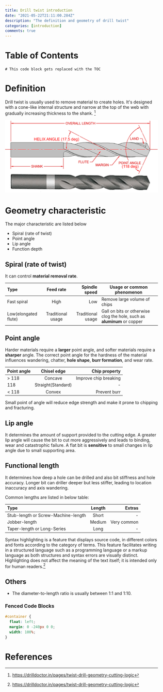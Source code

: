```yaml
---
title: Drill twist introduction
date: "2021-05-22T21:11:00.284Z"
description: "The definition and geometry of drill twist"
categories: [introduction]
comments: true
---
```


# Table of Contents

```toc
# This code block gets replaced with the TOC
```

# Definition

Drill twist is usually used to remove material to create holes. It's designed with a cone-like internal structure and narrow at the top of the web with gradually increasing thickness to the shank. [^1]

![drill twist geometry](./images/drill-twist-geometry.png)

# Geometry characteristic

The major characteristic are listed below

+ Spiral (rate of twist)
+ Point angle
+ Lip angle
+ Function depth

## Spiral (rate of twist)

It can control **material removal rate**.

| Type | Feed rate | Spindle speed | Usage or common phenomenon |
| :------- | :------: | -------: | ------- |
| Fast spiral   | High |  Low | Remove large volume of chips |
| Low(elongated flute)    |  Traditional usage  | Traditional usage | Gall on bits or otherwise clog the hole, such as **aluminum** or copper |

## Point angle

Harder materials require a **larger** point angle, and softer materials require a **sharper** angle. The correct point angle for the hardness of the material influences wandering, chatter, **hole shape**, **burr formation**, and wear rate.

| Point angle | Chisel edge | Chip property |
| :------- | :------: | -------: |
| > 118   |  Concave   |  Improve chip breaking |
| 118     |  Straight(Standard)  |   -                    |
| < 118   |  Convex    |  Prevent burr         |

Small point of angle will reduce edge strength and make it prone to chipping and fracturing.

## Lip angle

It determines the amount of support provided to the cutting edge. A greater lip angle will cause the bit to cut more aggressively and leads to binding, wear and catastrophic failure. A flat bit is **sensitive** to small changes in lip angle due to small supporting area.

## Functional length

It determines how deep a hole can be drilled and also bit stiffness and hole accuracy. Longer bit can driller deeper but less stiffer, leading to location inaccuracy and axis wandering.

Common lengths are listed in below table:

| Type | Length | Extras |
| :------- | :------: | -------: |
| Stub-length or Screw-Machine-length   |  Short   |  - |
| Jobber-length  |  Medium  |  Very common     |
| Taper-length or Long-Series   |  Long    |  -  |


Syntax highlighting is a feature that displays source code, in different colors and fonts according to the category of terms. This feature facilitates writing in a structured language such as a programming language or a markup language as both structures and syntax errors are visually distinct. Highlighting does not affect the meaning of the text itself; it is intended only for human readers.[^1]

## Others

+ The diameter-to-length ratio is usually between 1:1 and 1:10.


### Fenced Code Blocks

```css
#container {
  float: left;
  margin: 0 -240px 0 0;
  width: 100%;
}
```

# References

[^1]: https://drilldoctor.in/pages/twist-drill-geometry-cutting-logic
[^:fig:Footnote for group named fig]: geo



